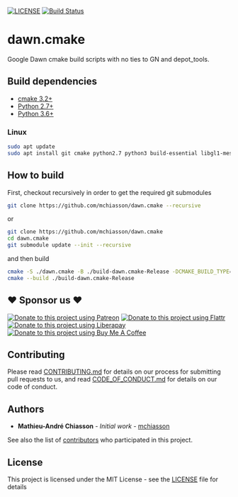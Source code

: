 [![LICENSE](https://img.shields.io/badge/License-MIT-0298c3.svg)](https://opensource.org/licenses/MIT) [![Build Status](https://travis-ci.com/mchiasson/dawn.cmake.svg?branch=master)](https://travis-ci.com/mchiasson/dawn.cmake)

# dawn.cmake
Google Dawn cmake build scripts with no ties to GN and depot_tools.

## Build dependencies
-   [cmake 3.2+](https://cmake.org/)
-   [Python 2.7+](https://python.org/)
-   [Python 3.6+](https://python.org/)

### Linux
```sh
sudo apt update
sudo apt install git cmake python2.7 python3 build-essential libgl1-mesa-dev libvulkan-dev mesa-common-dev
```

## How to build

First, checkout recursively in order to get the required git submodules
```sh
git clone https://github.com/mchiasson/dawn.cmake --recursive
```
or
```sh
git clone https://github.com/mchiasson/dawn.cmake
cd dawn.cmake
git submodule update --init --recursive
```

and then build
```sh
cmake -S ./dawn.cmake -B ./build-dawn.cmake-Release -DCMAKE_BUILD_TYPE=Release
cmake --build ./build-dawn.cmake-Release
```

## :heart: Sponsor us :heart:

[![Donate to this project using Patreon](https://img.shields.io/badge/Patreon-donate-yellow.svg)](https://www.patreon.com/mattchiasson)
[![Donate to this project using Flattr](https://img.shields.io/badge/Flattr-donate-yellow.svg)](https://flattr.com/@mattchiasson)
[![Donate to this project using Liberapay](https://img.shields.io/badge/Liberapay-donate-yellow.svg)](https://liberapay.com/MattChiasson/donate)
[![Donate to this project using Buy Me A Coffee](https://img.shields.io/badge/Buy%20Me%20A%20Coffee-donate-yellow.svg)](https://www.buymeacoffee.com/MYO5mfJhL)

## Contributing

Please read [CONTRIBUTING.md](CONTRIBUTING.md) for details on our process for submitting pull requests to us, and read [CODE_OF_CONDUCT.md](CODE_OF_CONDUCT.md) for details on our code of conduct.


## Authors

-   **Mathieu-André Chiasson** - *Initial work* - [mchiasson](https://github.com/mchiasson)

See also the list of [contributors](https://github.com/mchiasson/dawn.cmake/contributors) who participated in this project.

## License

This project is licensed under the MIT License - see the [LICENSE](LICENSE) file for details

